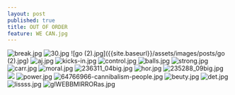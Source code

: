 ```yaml
---
layout: post
published: true
title: OUT OF ORDER
feature: WE CAN.jpg
---
```

![break.jpg]({{site.baseurl}}/assets/images/posts/break.jpg)
![30.jpg]({{site.baseurl}}/assets/images/posts/30.jpg)
![go (2).jpg]({{site.baseurl}}/assets/images/posts/go (2).jpg)
![aj.jpg]({{site.baseurl}}/assets/images/posts/aj.jpg)
![kicks-in.jpg]({{site.baseurl}}/assets/images/posts/kicks-in.jpg)
![control.jpg]({{site.baseurl}}/assets/images/posts/control.jpg)
![balls.jpg]({{site.baseurl}}/assets/images/posts/balls.jpg)
![strong.jpg]({{site.baseurl}}/assets/images/posts/strong.jpg)
![carr.jpg]({{site.baseurl}}/assets/images/posts/carr.jpg)
![moral.jpg]({{site.baseurl}}/assets/images/posts/moral.jpg)
![236311_04big.jpg]({{site.baseurl}}/assets/images/posts/236311_04big.jpg)
![hor.jpg]({{site.baseurl}}/assets/images/posts/hor.jpg)
![235288_09big.jpg]({{site.baseurl}}/assets/images/posts/235288_09big.jpg)
![]({{site.baseurl}}/assets/images/posts/d1a1b6603c609f941da550d6d0464bbe.jpg)
![power.jpg]({{site.baseurl}}/assets/images/posts/power.jpg)
![64766966-cannibalism-people.jpg]({{site.baseurl}}/assets/images/posts/64766966-cannibalism-people.jpg)
![beuty.jpg]({{site.baseurl}}/assets/images/posts/beuty.jpg)
![det.jpg]({{site.baseurl}}/assets/images/posts/det.jpg)
![lissss.jpg]({{site.baseurl}}/assets/images/posts/lissss.jpg)
![glWEBBMIRRORas.jpg]({{site.baseurl}}/assets/images/posts/glWEBBMIRRORas.jpg)
